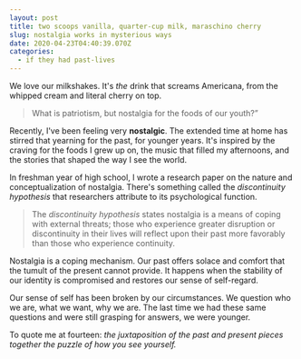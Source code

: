 ```yaml
---
layout: post
title: two scoops vanilla, quarter-cup milk, maraschino cherry
slug: nostalgia works in mysterious ways
date: 2020-04-23T04:40:39.070Z
categories:
  - if they had past-lives
---
```

We love our milkshakes. It's *the* drink that screams Americana, from the whipped cream and literal cherry on top. 

> What is patriotism, but nostalgia for the foods of our youth?”

Recently, I've been feeling very **nostalgic**. The extended time at home has stirred that yearning for the past, for younger years. It's inspired by the craving for the foods I grew up on, the music that filled my afternoons, and the stories that shaped the way I see the world.

<!--more-->

In freshman year of high school, I wrote a research paper on the nature and conceptualization of nostalgia. There's something called the *discontinuity hypothesis* that researchers attribute to its psychological function.

> The *discontinuity hypothesis* states nostalgia is a means of coping with external threats; those who experience greater disruption or discontinuity in their lives will reflect upon their past more favorably than those who experience continuity.

Nostalgia is a coping mechanism. Our past offers solace and comfort that the tumult of the present cannot provide. It happens when the stability of our identity is compromised and restores our sense of self-regard.

Our sense of self has been broken by our circumstances. We question who we are, what we want, why we are. The last time we had these same questions and were still grasping for answers, we were younger. 

To quote me at fourteen: *the juxtaposition of the past and present pieces together the puzzle of how you see yourself.*